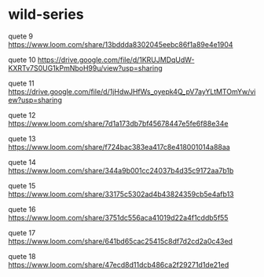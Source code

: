 # wild-series
quete 9
https://www.loom.com/share/13bddda8302045eebc86f1a89e4e1904

quete 10
https://drive.google.com/file/d/1KRUJMDqUdW-KXRTv7S0UG1kPmNboH99u/view?usp=sharing

quete 11
https://drive.google.com/file/d/1jHdwJHfWs_oyepk4Q_pV7ayYLtMTOmYw/view?usp=sharing

quete 12
https://www.loom.com/share/7d1a173db7bf45678447e5fe6f88e34e

quete 13
https://www.loom.com/share/f724bac383ea417c8e418001014a88aa

quete 14
https://www.loom.com/share/344a9b001cc24037b4d35c9172aa7b1b

quete 15
https://www.loom.com/share/33175c5302ad4b43824359cb5e4afb13

quete 16
https://www.loom.com/share/3751dc556aca41019d22a4f1cddb5f55

quete 17
https://www.loom.com/share/641bd65cac25415c8df7d2cd2a0c43ed

quete 18
https://www.loom.com/share/47ecd8d11dcb486ca2f29271d1de21ed

